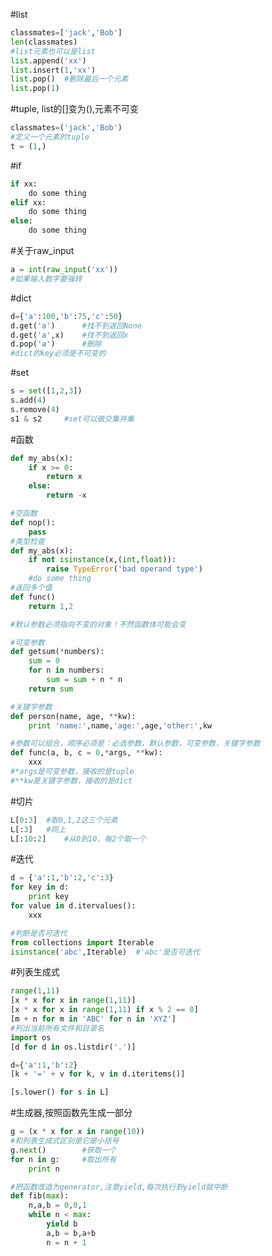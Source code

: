 #list
```python
classmates=['jack','Bob']
len(classmates)
#list元素也可以是list
list.append('xx')
list.insert(1,'xx')
list.pop()  #删除最后一个元素
list.pop(1)
```

#tuple, list的[]变为(),元素不可变
```python
classmates=('jack','Bob')
#定义一个元素的tuple
t = (1,)
```

#if
```python
if xx:
    do some thing
elif xx:
    do some thing
else:
    do some thing
```

#关于raw_input
```python
a = int(raw_input('xx'))
#如果输入数字要强转
```

#dict
```python
d={'a':100,'b':75,'c':50}
d.get('a')      #找不到返回None
d.get('a',x)    #找不到返回x
d.pop('a')      #删除
#dict的key必须是不可变的
```

#set
```python
s = set([1,2,3])
s.add(4)
s.remove(4)
s1 & s2     #set可以做交集并集
```

#函数
```python
def my_abs(x):
    if x >= 0:
        return x
    else:
        return -x

#空函数
def nop():
    pass
#类型检查
def my_abs(x):
    if not isinstance(x,(int,float)):
        raise TypeError('bad operand type')
    #do some thing
#返回多个值
def func()
    return 1,2

#默认参数必须指向不变的对象！不然函数体可能会变

#可变参数
def getsum(*numbers):
    sum = 0
    for n in numbers:
        sum = sum + n * n
    return sum

#关键字参数
def person(name, age, **kw):
    print 'name:',name,'age:',age,'other:',kw

#参数可以组合，顺序必须是：必选参数，默认参数，可变参数，关键字参数
def func(a, b, c = 0,*args, **kw):
    xxx
#*args是可变参数，接收的是tuple
#**kw是关键字参数，接收的是dict
```

#切片
```python
L[0:3]  #取0,1,2这三个元素
L[:3]   #同上
L[:10:2]    #从0到10，每2个取一个
```

#迭代
```python
d = {'a':1,'b':2,'c':3}
for key in d:
    print key
for value in d.itervalues():
    xxx

#判断是否可迭代
from collections import Iterable
isinstance('abc',Iterable)  #'abc'是否可迭代
```

#列表生成式
```python
range(1,11)
[x * x for x in range(1,11)]
[x * x for x in range(1,11) if x % 2 == 0]
[m + n for m in 'ABC' for n in 'XYZ']
#列出当前所有文件和目录名
import os
[d for d in os.listdir('.')]

d={'a':1,'b':2}
[k + '=' + v for k, v in d.iteritems()]

[s.lower() for s in L]
```

#生成器,按照函数先生成一部分
```python
g = (x * x for x in range(10))
#和列表生成式区别是它是小括号
g.next()        #获取一个
for n in g:     #取出所有
    print n

#把函数改造为generator,注意yield,每次执行到yield就中断
def fib(max):
    n,a,b = 0,0,1
    while n < max:
        yield b
        a,b = b,a+b
        n = n + 1

```

#
```python
```

#
```python
```

#
```python
```

#
```python
```

#
```python
```

#
```python
```

#
```python
```

#
```python
```

#
```python
```

#
```python
```

#
```python
```

#
```python
```


